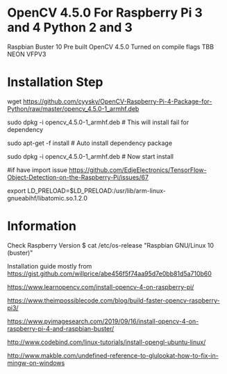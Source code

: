 # OpenCV 4.5.0 For Raspberry Pi 3 and 4 Python 2 and 3

Raspbian Buster 10 Pre built OpenCV 4.5.0 
Turned on compile flags TBB NEON VFPV3

# Installation Step

wget https://github.com/cyysky/OpenCV-Raspberry-Pi-4-Package-for-Python/raw/master/opencv_4.5.0-1_armhf.deb

sudo dpkg -i opencv_4.5.0-1_armhf.deb       # This will install fail for dependency

sudo apt-get -f install                     # Auto install dependency package

sudo dpkg -i opencv_4.5.0-1_armhf.deb       # Now start install

#if have import issue https://github.com/EdjeElectronics/TensorFlow-Object-Detection-on-the-Raspberry-Pi/issues/67

export LD_PRELOAD=$LD_PRELOAD:/usr/lib/arm-linux-gnueabihf/libatomic.so.1.2.0


# Information
Check Raspberry Version
$ cat /etc/os-release
"Raspbian GNU/Linux 10 (buster)"

Installation guide mostly from
https://gist.github.com/willprice/abe456f5f74aa95d7e0bb81d5a710b60

https://www.learnopencv.com/install-opencv-4-on-raspberry-pi/

https://www.theimpossiblecode.com/blog/build-faster-opencv-raspberry-pi3/

https://www.pyimagesearch.com/2019/09/16/install-opencv-4-on-raspberry-pi-4-and-raspbian-buster/

http://www.codebind.com/linux-tutorials/install-opengl-ubuntu-linux/

http://www.makble.com/undefined-reference-to-glulookat-how-to-fix-in-mingw-on-windows



